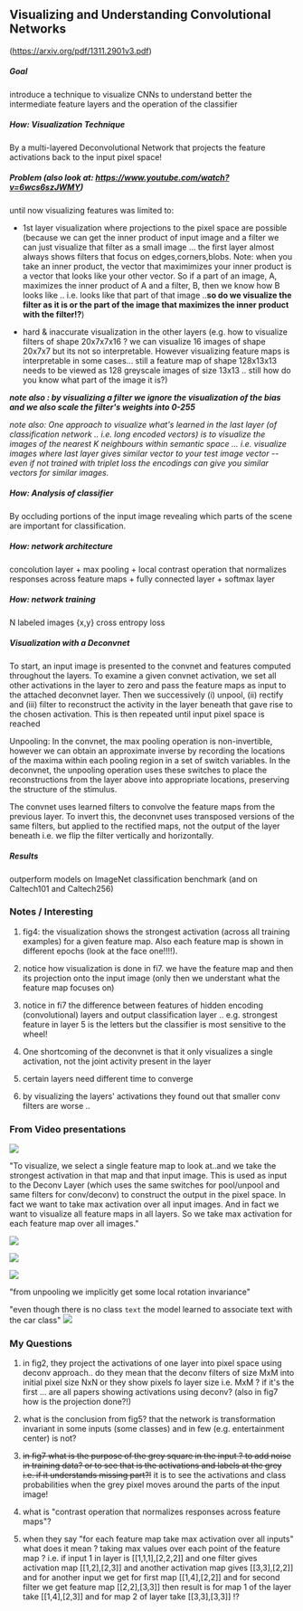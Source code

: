 Visualizing and Understanding Convolutional Networks
---
(https://arxiv.org/pdf/1311.2901v3.pdf)


##### Goal
introduce a technique to visualize CNNs to understand better the intermediate feature layers and the operation of the classifier

##### How: Visualization Technique
By a multi-layered Deconvolutional Network that projects the feature activations back to the input pixel space!

##### Problem (also look at: https://www.youtube.com/watch?v=6wcs6szJWMY)
until now visualizing features was limited to:
- 1st layer visualization where projections to the pixel space are possible (because we can get the inner product of input image and a filter we can just visualize that filter as a small image ... the first layer almost always shows filters that focus on edges,corners,blobs. Note: when you take an inner product, the vector that maximimizes your inner product is a vector that looks like your other vector. So if a part of an image, A, maximizes the inner product of A and a filter, B, then we know how B looks like .. i.e. looks like that part of that image ..**so do we visualize the filter as it is or the part of the image that maximizes the inner product with the filter!?**)

- hard & inaccurate visualization in the other layers (e.g. how to visualize filters of shape 20x7x7x16 ? we can visualize 16 images of shape 20x7x7 but its not so interpretable. However visualizing feature maps is interpretable in some cases... still a feature map of shape 128x13x13 needs to be viewed as 128 greyscale images of size 13x13 .. still how do you know what part of the image it is?)

**_note also : by visualizing a filter we ignore the visualization of the bias and we also scale the filter's weights into 0-255_** 

_note also: One approach to visualize what's learned in the last layer (of classification network .. i.e. long encoded vectors) is to visualize the images of the nearest K neighbours within semantic space ... i.e. visualize images where last layer gives similar vector to your test image vector -- even if not trained with triplet loss the encodings can give you similar vectors for similar images._


##### How: Analysis of classifier
By occluding portions of the input image revealing which parts of the scene are important for classification.

##### How: network architecture
concolution layer + max pooling + local contrast operation that normalizes responses across feature maps + fully connected layer + softmax layer

##### How: network training
N labeled images {x,y}
cross entropy loss

##### Visualization with a **Deconvnet**
To start, an input image is presented to the convnet and features computed throughout the layers. To examine a given convnet activation, we set all other activations in the layer to zero and pass the feature maps as input to the attached deconvnet layer.
Then we successively (i) unpool, (ii) rectify and (iii) filter to reconstruct
the activity in the layer beneath that gave rise to the chosen activation. This is then repeated until input pixel space is reached

Unpooling: In the convnet, the max pooling operation is non-invertible, however we can obtain an approximate inverse by recording the locations of the maxima within each pooling region in a set of switch variables. In the deconvnet, the unpooling operation uses these switches to place the reconstructions from the layer above into appropriate locations, preserving the structure of the stimulus.

The convnet uses learned filters to convolve the feature maps from the previous layer. To invert this, the deconvnet uses transposed versions of the same filters, but applied to the rectified maps, not the output of the layer beneath i.e. we flip the filter vertically and horizontally.

##### Results
outperform models on ImageNet classification benchmark (and on Caltech101 and Caltech256)

### Notes / Interesting
1. fig4: the visualization shows the strongest activation (across all training examples) for a given feature map. Also each feature map is shown in different epochs (look at the face one!!!!).

2. notice how visualization is done in fi7. we have the feature map and then its projection onto the input image (only then we understant what the feature map focuses on)

3. notice in fi7 the difference between features of hidden encoding (convolutional) layers and output classification layer .. e.g. strongest feature in layer 5 is the letters but the classifier is most sensitive to the wheel!

4. One shortcoming of the deconvnet is that it only visualizes a single activation, not the joint activity present in the layer

5. certain layers need different time to converge

6. by visualizing the layers' activations they found out that smaller conv filters are worse ..

### From Video presentations

![](../figures/deconv1.png)

"To visualize, we select a single feature map to look at..and we take the strongest activation in that map and that input image.
 This is used as input to the Deconv Layer (which uses the same switches for pool/unpool and same filters for conv/deconv) to construct the output in the pixel space. In fact we want to take max activation over all input images. And in fact we want to visualize all feature maps in all layers. So we take max activation for each feature map over all images."

 ![](../figures/deconv2.png)
 
 ![](../figures/deconv4.png)

 ![](../figures/deconv3.png)

"from unpooling we implicitly get some local rotation invariance"

"even though there is no class `text` the model learned to associate text with the car class"
![](../figures/deconv5.png)
 
### My Questions
1. in fig2, they project the activations of one layer into pixel space using deconv approach.. do they mean that the deconv filters of size MxM into initial pixel size NxN or they show pixels fo layer size i.e. MxM ? if it's the first ... are all papers showing activations using deconv? (also in fig7 how is the projection done?!)

2. what is the conclusion from fig5? that the network is transformation invariant in some inputs (some classes) and in few (e.g. entertainment center) is not?

3. ~~in fig7 what is the purpose of the grey square in the input ? to add noise in training data? or to see that is the activations and labels at the grey i.e. if it understands missing part?!~~ it is to see the activations and class probabilities when the grey pixel moves around the parts of the input image!

4. what is "contrast operation that normalizes responses across feature maps"?

5. when they say "for each feature map take max activation over all inputs" what does it mean ? taking max values over each point of the feature map ? i.e. if 
   input 1 in layer is 
   [[1,1,1],[2,2,2]] and one filter gives activation map 
   [[1,2],[2,3]] and another activation map gives 
   [[3,3],[2,2]] and for another input we get for first map
   [[1,4],[2,2]] and for second filter we get feature map 
   [[2,2],[3,3]] then result is for map 1 of the layer take [[1,4],[2,3]] and for map 2 of layer take [[3,3],[3,3]] !?
